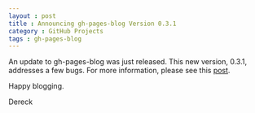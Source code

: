 ```yaml
---
layout : post
title : Announcing gh-pages-blog Version 0.3.1
category : GitHub Projects
tags : gh-pages-blog
---
```


An update to gh-pages-blog was just released. This new version, 0.3.1, addresses a few bugs. For more information, please see this [post](http://thedereck.github.io/gh-pages-blog/version%200.3/2014/03/21/version-0-3-1.html).

Happy blogging.

Dereck
